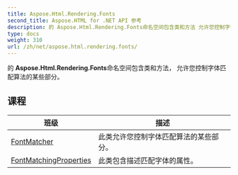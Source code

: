 ```yaml
---
title: Aspose.Html.Rendering.Fonts
second_title: Aspose.HTML for .NET API 参考
description: 的 Aspose.Html.Rendering.Fonts命名空间包含类和方法 允许您控制字体匹配算法的某些部分
type: docs
weight: 310
url: /zh/net/aspose.html.rendering.fonts/
---
```

的 **Aspose.Html.Rendering.Fonts**命名空间包含类和方法， 允许您控制字体匹配算法的某些部分。

## 课程

| 班级 | 描述 |
| --- | --- |
| [FontMatcher](./fontmatcher/) | 此类允许您控制字体匹配算法的某些部分。 |
| [FontMatchingProperties](./fontmatchingproperties/) | 此类包含描述匹配字体的属性。 |


